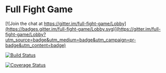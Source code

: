 # Full Fight Game

[![Join the chat at https://gitter.im/full-fight-game/Lobby](https://badges.gitter.im/full-fight-game/Lobby.svg)](https://gitter.im/full-fight-game/Lobby?utm_source=badge&utm_medium=badge&utm_campaign=pr-badge&utm_content=badge)


[![Build Status](https://travis-ci.org/FR13ND5/full-fight-game.svg?branch=master)](https://travis-ci.org/FR13ND5/full-fight-game)

[![Coverage Status](https://coveralls.io/repos/github/FR13ND5/full-fight-game/badge.svg?branch=master)](https://coveralls.io/github/FR13ND5/full-fight-game?branch=master)
